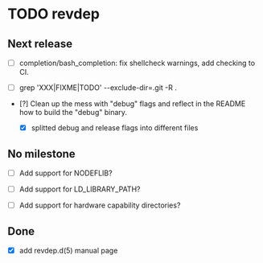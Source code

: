 TODO revdep
===========


Next release
------------
  - [ ] completion/bash_completion:
        fix shellcheck warnings, add checking to CI.

  - [ ] grep 'XXX\|FIXME\|TODO' --exclude-dir=.git  -R .

  - [?] Clean up the mess with "debug" flags and reflect in the README
        how to build the "debug" binary.
    - [x] splitted debug and release flags into different files


No milestone
------------
  - [ ] Add support for NODEFLIB?
  - [ ] Add support for LD_LIBRARY_PATH?
  - [ ] Add support for hardware capability directories?


Done
----
  - [x] add revdep.d(5) manual page
